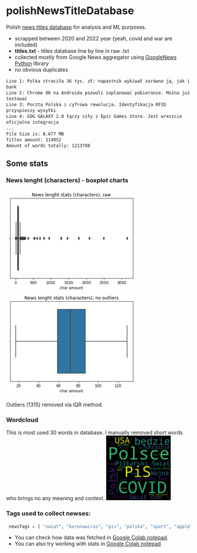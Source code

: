 # polishNewsTitleDatabase
Polish [news titles database](https://github.com/avrland/polishNewsTitleDatabase/blob/main/titles.txt) for analysis and ML purposes. 
* scrapped between 2020 and 2022 year (yeah, covid and war are included)
* **titles.txt** - titles database line by line in raw .txt
* collected mostly from Google News aggregator using [GoogleNews Python](https://pypi.org/project/GoogleNews/) library
* no obvious duplicates
```
Line 1: Polka straciła 36 tys. zł: napastnik wykiwał zarówno ją, jak i bank
Line 2: Chrome 86 na Androida pozwoli zaplanować pobieranie. Można już testować
Line 3: Poczta Polska i cyfrowa rewolucja. Identyfikacja RFID przyspieszy wysyłki
Line 4: GOG GALAXY 2.0 łączy siły z Epic Games Store. Jest wreszcie oficjalna integracja
...
File Size is: 8.677 MB
Titles amount: 114952
Amount of words totally: 1213788
```
## Some stats
### News lenght (characters) - boxplot charts
![This is an image](https://github.com/avrland/polishNewsTitleDatabase/raw/main/docs/news_lenght_raw.png)
![This is an image](https://github.com/avrland/polishNewsTitleDatabase/raw/main/docs/news_lenght_witout_outliers.png)

Outliers (1315) removed via IQR method. 

### Wordcloud
This is most used 30 words in database. I manually removed short words who brings no any meaning and context.
<img src="https://github.com/avrland/polishNewsTitleDatabase/raw/main/docs/wordcloud.png" width=35% height=35%>

### Tags used to collect newses:
```python
 newsTags = [ "swiat", "koronawirus", "pis", "polska", "sport", "apple", "samsung", "technologia", "COVID-19", "amazon", "wojna", "google", "gospodarka", "chiny", "rozrywka", "nauka"]
```
* You can check how data was fetched in [Google Colab notepad](https://colab.research.google.com/github/avrland/polishNewsTitleDatabase/blob/main/GoogleNews_scrapper_to_textfile.ipynb).
* You can also try working with stats in [Google Colab notepad](https://github.com/avrland/polishNewsTitleDatabase/blob/main/Stats_and_visualization.ipynb)

